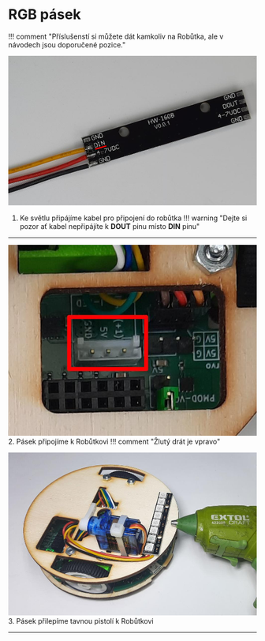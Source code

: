 # RGB pásek

!!! comment "Příslušenstí si můžete dát kamkoliv na Robůtka, ale v návodech jsou doporučené pozice."


![soldered light](assets/soldered_light.jpg) <br>
1. Ke světlu připájíme kabel pro připojení do robůtka
!!! warning "Dejte si pozor ať kabel nepřipájíte k **DOUT** pinu místo **DIN** pinu"
<hr>

![light connector](assets/light_connector.jpg) <br>
2. Pásek připojíme k Robůtkovi
!!! comment "Žlutý drát je vpravo"

![gluing light](assets/gluing_light.jpg) <br>
3. Pásek přilepíme tavnou pistolí k Robůtkovi
<hr>
